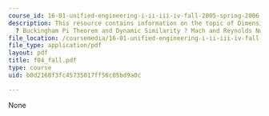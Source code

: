 ```yaml
---
course_id: 16-01-unified-engineering-i-ii-iii-iv-fall-2005-spring-2006
description: This resource contains information on the topic of Dimensional Analysis
  ? Buckingham Pi Theorem and Dynamic Similarity ? Mach and Reynolds Numbers.
file_location: /coursemedia/16-01-unified-engineering-i-ii-iii-iv-fall-2005-spring-2006/b0d2168f3fc45735017ff56c05bd9a0c_f04_fall.pdf
file_type: application/pdf
layout: pdf
title: f04_fall.pdf
type: course
uid: b0d2168f3fc45735017ff56c05bd9a0c

---
```

None